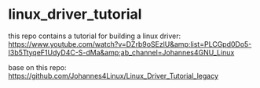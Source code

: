# linux_driver_tutorial
this repo contains a tutorial for building a linux driver: https://www.youtube.com/watch?v=DZrb9oSEzlU&amp;list=PLCGpd0Do5-I3b5TtyqeF1UdyD4C-S-dMa&amp;ab_channel=Johannes4GNU_Linux


base on this repo:
https://github.com/Johannes4Linux/Linux_Driver_Tutorial_legacy
